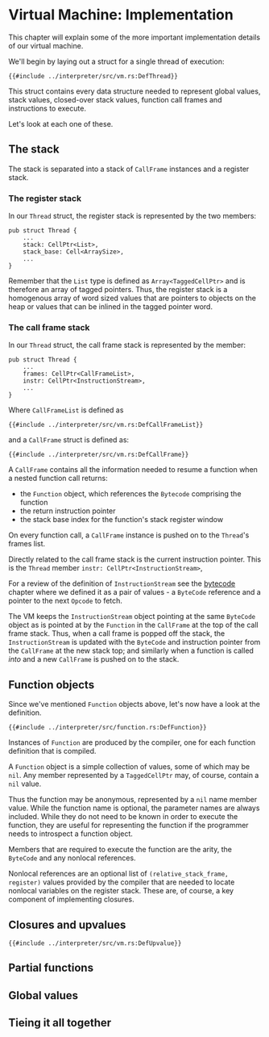 # Virtual Machine: Implementation

This chapter will explain some of the more important implementation details
of our virtual machine.

We'll begin by laying out a struct for a single thread of execution:

```rust,ignore
{{#include ../interpreter/src/vm.rs:DefThread}}
```

This struct contains every data structure needed to represent global values,
stack values, closed-over stack values, function call frames and instructions
to execute.

Let's look at each one of these.


## The stack

The stack is separated into a stack of `CallFrame` instances and a register
stack.

### The register stack

In our `Thread` struct, the register stack is represented by the two members:

```rust,ignore
pub struct Thread {
    ...
    stack: CellPtr<List>,
    stack_base: Cell<ArraySize>,
    ...
}
```

Remember that the `List` type is defined as `Array<TaggedCellPtr>` and is
therefore an array of tagged pointers. Thus, the register stack is a homogenous
array of word sized values that are pointers to objects on the heap or values
that can be inlined in the tagged pointer word.

### The call frame stack

In our `Thread` struct, the call frame stack is represented by the member:

```rust,ignore
pub struct Thread {
    ...
    frames: CellPtr<CallFrameList>,
    instr: CellPtr<InstructionStream>,
    ...
}
```

Where `CallFrameList` is defined as

```rust,ignore
{{#include ../interpreter/src/vm.rs:DefCallFrameList}}
```

and a `CallFrame` struct is defined as:

```rust,ignore
{{#include ../interpreter/src/vm.rs:DefCallFrame}}
```

A `CallFrame` contains all the information needed to resume a function when
a nested function call returns:

* the `Function` object, which references the `Bytecode` comprising the
  function
* the return instruction pointer
* the stack base index for the function's stack register window

On every function call, a `CallFrame` instance is pushed on to the `Thread`'s
frames list. 

Directly related to the call frame stack is the current instruction pointer.
This is the `Thread` member `instr: CellPtr<InstructionStream>`,

For a review of the definition of `InstructionStream` see the
[bytecode](./chapter-interp-bytecode.md) chapter where we defined it as
a pair of values - a `ByteCode` reference and a pointer to the next `Opcode`
to fetch.

The VM keeps the `InstructionStream` object pointing at the same `ByteCode`
object as is pointed at by the `Function` in the `CallFrame` at the top of
the call frame stack. Thus, when a call frame is popped off the stack, the
`InstructionStream` is updated with the `ByteCode` and instruction pointer
from the `CallFrame` at the new stack top; and similarly when a function
is called _into_ and a new `CallFrame` is pushed on to the stack.


## Function objects

Since we've mentioned `Function` objects above, let's now have a look at the
definition.

```rust,ignore
{{#include ../interpreter/src/function.rs:DefFunction}}
```

Instances of `Function` are produced by the compiler, one for each function
definition that is compiled.

A `Function` object is a simple collection of values, some of which may be
`nil`. Any member represented by a `TaggedCellPtr` may, of course, contain
a `nil` value.

Thus the function may be anonymous, represented by a `nil` name member value.
While the function name is optional, the parameter names are always included.
While they do not need to be known in order to execute the function, they are
useful for representing the function if the programmer needs to introspect a
function object.

Members that are required to execute the function are the arity, the `ByteCode`
and any nonlocal references.

Nonlocal references are an optional list of `(relative_stack_frame, register)`
values provided by the compiler that are needed to locate nonlocal variables on
the register stack. These are, of course, a key component of implementing
closures.


## Closures and upvalues

```rust,ignore
{{#include ../interpreter/src/vm.rs:DefUpvalue}}
```

## Partial functions

## Global values


## Tieing it all together

<include VM code snippets here>
